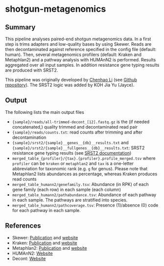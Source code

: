 # shotgun-metagenomics

## Summary

This pipeline analyses paired-end shotgun metagenomics data. In a
first step is trims adapters and low-quality bases by using
Skewer. Reads are then decontaminated against reference specified in
the config file (default: human). Then, several metagenomics profilers
(default: Kraken and Metaphlan2) and a pathway analysis with HUMAnN2
is performed. Results aggregated over all input samples. In addition
resistance gene typing results are produced with SRST2.

This pipeline was originally developed by
[Chenhao Li](https://github.com/orgs/CSB5/people/lch14forever) (see
[Github repository](https://github.com/CSB5/shotgun-metagenomics-pipeline)). The
SRST2 logic was added by KOH Jia Yu (Jayce).


## Output

The following lists the main output files

- `{sample}/reads/all-trimmed-decont_[12].fastq.gz` is the (if
 needed concatenated,) quality trimmed and decontaminated read pair
- `{sample}/reads/counts.txt`: read counts after trimming and after
 decontamination
- `{sample}/srst2/{sample}__genes__{db}__results.txt` and  `{sample}/srst2/{sample}__fullgenes__{db}__results.txt`: SRST2
   resistance gene typing results (see
  [SRST2 documentation](https://github.com/katholt/srst2#gene-typing))
- `merged_table_{profiler}/{tax}.{profiler}.profile_merged.tsv` where
  `profiler` can be `kraken` or `metaphlan2` and `tax` is a one-letter
  abbreviation for taxonomic rank (e.g. `g` for genus). Please note
  that Metaphlan2 lists abundances as percentage, whereas Kraken
  produces read counts
- `merged_table_humann2/genefamily.tsv`: Abundance (in RPK) of each
  gene family (each row) in each sample (each column)
- `merged_table_humann2/pathabundance.tsv`: Abundance of each pathway
  in each sample. The pathways are stratified into species.
- `merged_table_humann2/pathcoverage.tsv`: Presence (1)/absence (0)
  code for each pathway in each sample.


## References

- Skewer: [Publication](https://www.ncbi.nlm.nih.gov/pubmed/24925680) and [website](https://github.com/relipmoc/skewer)
- Kraken: [Publication](https://genomebiology.biomedcentral.com/articles/10.1186/gb-2014-15-3-r46) and [website](https://ccb.jhu.edu/software/kraken/)
- Metaphlan2: [Publication](https://www.nature.com/nmeth/journal/v12/n10/full/nmeth.3589.html) and [website](http://segatalab.cibio.unitn.it/tools/metaphlan2/)
- HUMAnN2: [Website](http://huttenhower.sph.harvard.edu/humann2)
- Decont: [Website](https://github.com/CSB5/decont)
